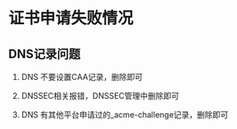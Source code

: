 # 证书申请失败情况


## DNS记录问题

1. DNS 不要设置CAA记录，删除即可

2. DNSSEC相关报错，DNSSEC管理中删除即可

3. DNS 有其他平台申请过的_acme-challenge记录，删除即可
